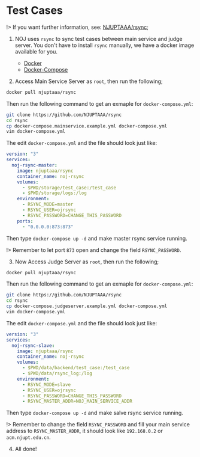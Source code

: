 # Test Cases

!> If you want further information, see: [NJUPTAAA/rsync](https://github.com/NJUPTAAA/rsync);

1. NOJ uses `rsync` to sync test cases between main service and judge server. You don't have to install `rsync` manually, we have a docker image available for you.
    - [Docker](https://www.docker.com/)
    - [Docker-Compose](https://docs.docker.com/compose/)

2. Access Main Service Server as `root`, then run the following;

```bash
docker pull njuptaaa/rsync
```

Then run the following command to get an exmaple for `docker-compose.yml`:

```bash
git clone https://github.com/NJUPTAAA/rsync
cd rsync
cp docker-compose.mainservice.example.yml docker-compose.yml
vim docker-compose.yml
```

The edit `docker-compose.yml` and the file should look just like:

```yml
version: "3"
services:
  noj-rsync-master:
    image: njuptaaa/rsync
    container_name: noj-rsync
    volumes:
      - $PWD/storage/test_case:/test_case
      - $PWD/storage/logs:/log
    environment:
      - RSYNC_MODE=master
      - RSYNC_USER=ojrsync
      - RSYNC_PASSWORD=CHANGE_THIS_PASSWORD
    ports:
      - "0.0.0.0:873:873"
```

Then type `docker-compose up -d` and make master rsync service running.

!> Remember to let port `873` open and change the field `RSYNC_PASSWORD`.


3. Now Access Judge Server as `root`, then run the following;

```bash
docker pull njuptaaa/rsync
```

Then run the following command to get an exmaple for `docker-compose.yml`:

```bash
git clone https://github.com/NJUPTAAA/rsync
cd rsync
cp docker-compose.judgeserver.example.yml docker-compose.yml
vim docker-compose.yml
```

The edit `docker-compose.yml` and the file should look just like:

```yml
version: "3"
services:
  noj-rsync-slave:
    image: njuptaaa/rsync
    container_name: noj-rsync
    volumes:
      - $PWD/data/backend/test_case:/test_case
      - $PWD/data/rsync_log:/log
    environment:
      - RSYNC_MODE=slave
      - RSYNC_USER=ojrsync
      - RSYNC_PASSWORD=CHANGE_THIS_PASSWORD
      - RSYNC_MASTER_ADDR=NOJ_MAIN_SERVICE_ADDR
```

Then type `docker-compose up -d` and make salve rsync service running.

!> Remember to change the field `RSYNC_PASSWORD` and fill your main service address to `RSYNC_MASTER_ADDR`, it should look like `192.168.0.2` or `acm.njupt.edu.cn`.

4. All done!